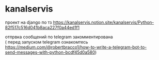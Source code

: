# kanalservis
проект на django по тз https://kanalservis.notion.site/kanalservis/Python-82f517c516d041b8aca227f0a44ed1f1

отпрвка сообщений по telegram закомментирована  
( перед запуском  telegram  ознакомтесь https://medium.com/@robertbracco1/how-to-write-a-telegram-bot-to-send-messages-with-python-bcdf45d0a580)
